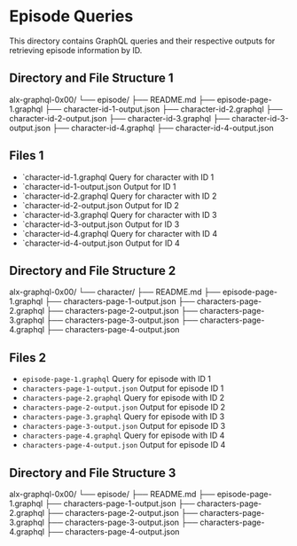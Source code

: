# Episode Queries

This directory contains GraphQL queries and their respective outputs for retrieving episode information by ID.

## Directory and File Structure 1

alx-graphql-0x00/
└── episode/
    ├── README.md
    ├── episode-page-1.graphql
    ├── character-id-1-output.json
    ├── character-id-2.graphql
    ├── character-id-2-output.json
    ├── character-id-3.graphql
    ├── character-id-3-output.json
    ├── character-id-4.graphql
    ├── character-id-4-output.json

## Files 1

- `character-id-1.graphql Query for character with ID 1
- `character-id-1-output.json Output for ID 1
- `character-id-2.graphql Query for character with ID 2
- `character-id-2-output.json Output for ID 2
- `character-id-3.graphql Query for character with ID 3
- `character-id-3-output.json Output for ID 3
- `character-id-4.graphql Query for character with ID 4
- `character-id-4-output.json Output for ID 4

## Directory and File Structure 2

alx-graphql-0x00/
└── character/
    ├── README.md
    ├── episode-page-1.graphql
    ├── characters-page-1-output.json
    ├── characters-page-2.graphql
    ├── characters-page-2-output.json
    ├── characters-page-3.graphql
    ├── characters-page-3-output.json
    ├── characters-page-4.graphql
    ├── characters-page-4-output.json


## Files 2

- `episode-page-1.graphql` Query for episode with ID 1
- `characters-page-1-output.json` Output for episode ID 1
- `characters-page-2.graphql` Query for episode with ID 2
- `characters-page-2-output.json` Output for episode ID 2
- `characters-page-3.graphql` Query for episode with ID 3
- `characters-page-3-output.json` Output for episode ID 3
- `characters-page-4.graphql` Query for episode with ID 4
- `characters-page-4-output.json` Output for episode ID 4

## Directory and File Structure 3

alx-graphql-0x00/
└── episode/
    ├── README.md
    ├── episode-page-1.graphql
    ├── characters-page-1-output.json
    ├── characters-page-2.graphql
    ├── characters-page-2-output.json
    ├── characters-page-3.graphql
    ├── characters-page-3-output.json
    ├── characters-page-4.graphql
    ├── characters-page-4-output.json